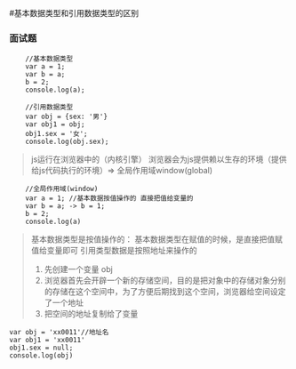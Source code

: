 

#基本数据类型和引用数据类型的区别

### 面试题
```
	//基本数据类型
	var a = 1;
	var b = a;
	b = 2;
	console.log(a);
	
	//引用数据类型
	var obj = {sex: '男'}
	var obj1 = obj;
	obj1.sex = '女';
	console.log(obj.sex);
```

> js运行在浏览器中的（内核引擎）
> 浏览器会为js提供赖以生存的环境（提供给js代码执行的环境）=> 全局作用域window(global)

```
	//全局作用域(window)
	var a = 1; //基本数据按值操作的 直接把值给变量的
	var b = a; -> b = 1;
	b = 2;
	console.log(a)
```

> 基本数据类型是按值操作的： 基本数据类型在赋值的时候，是直接把值赋值给变量即可
> 引用类型数据是按照地址来操作的
> 1. 先创建一个变量 obj
> 2. 浏览器首先会开辟一个新的存储空间，目的是把对象中的存储对象分别的存储在这个空间中，为了方便后期找到这个空间，浏览器给空间设定了一个地址
> 3. 把空间的地址复制给了变量

```
var obj = 'xx0011'//地址名       
var obj1 = 'xx0011'
obj1.sex = null;
console.log(obj)
```
